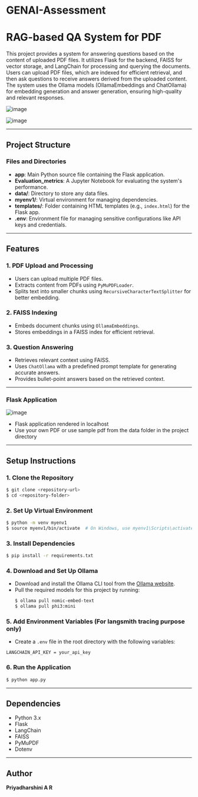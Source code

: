 # GENAI-Assessment

# RAG-based QA System for PDF

This project provides a system for answering questions based on the content of uploaded PDF files. It utilizes Flask for the backend, FAISS for vector storage, and LangChain for processing and querying the documents. Users can upload PDF files, which are indexed for efficient retrieval, and then ask questions to receive answers derived from the uploaded content. The system uses the Ollama models (OllamaEmbeddings and ChatOllama) for embedding generation and answer generation, ensuring high-quality and relevant responses.

![image](https://github.com/user-attachments/assets/4e77112e-3bed-4dae-9782-a88589e6ef86)

![image](https://github.com/user-attachments/assets/0a9e06ec-e16e-46e4-8dc5-9b31e498e6bb)

---

## Project Structure

### **Files and Directories**

- **app**: Main Python source file containing the Flask application.
- **Evaluation_metrics**: A Jupyter Notebook for evaluating the system's performance.
- **data/**: Directory to store any data files.
- **myenv1/**: Virtual environment for managing dependencies.
- **templates/**: Folder containing HTML templates (e.g., `index.html`) for the Flask app.
- **.env**: Environment file for managing sensitive configurations like API keys and credentials.

---

## Features

### 1. **PDF Upload and Processing**

- Users can upload multiple PDF files.
- Extracts content from PDFs using `PyMuPDFLoader`.
- Splits text into smaller chunks using `RecursiveCharacterTextSplitter` for better embedding.

### 2. **FAISS Indexing**

- Embeds document chunks using `OllamaEmbeddings`.
- Stores embeddings in a FAISS index for efficient retrieval.

### 3. **Question Answering**

- Retrieves relevant context using FAISS.
- Uses `ChatOllama` with a predefined prompt template for generating accurate answers.
- Provides bullet-point answers based on the retrieved context.

---
### **Flask Application**
![image](https://github.com/user-attachments/assets/fe146837-3537-4d0a-b79e-7bce5f243f9d)

- Flask application rendered in localhost
- Use your own PDF or use sample pdf from the data folder in the project directory


---

## Setup Instructions

### **1. Clone the Repository**

```bash
$ git clone <repository-url>
$ cd <repository-folder>
```

### **2. Set Up Virtual Environment**

```bash
$ python -m venv myenv1
$ source myenv1/bin/activate  # On Windows, use myenv1\Scripts\activate
```

### **3. Install Dependencies**

```bash
$ pip install -r requirements.txt
```
### **4. Download and Set Up Ollama**

- Download and install the Ollama CLI tool from the [Ollama website](https://ollama.ai/).
- Pull the required models for this project by running:
  ```bash
  $ ollama pull nomic-embed-text
  $ ollama pull phi3:mini
  ```

### **5. Add Environment Variables** (For langsmith tracing purpose only)

- Create a `.env` file in the root directory with the following variables:

```
LANGCHAIN_API_KEY = your_api_key
```

### **6. Run the Application**

```bash
$ python app.py
```

---

## Dependencies

- Python 3.x
- Flask
- LangChain
- FAISS
- PyMuPDF
- Dotenv

---

## Author

**Priyadharshini A R**

